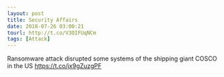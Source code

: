 ```yaml
---
layout: post
title: Security Affairs
date: 2018-07-26 03:00:21
tourl: http://t.co/V3OIFUqNCm
tags: [Attack]
---
```

Ransomware attack disrupted some systems of the shipping giant COSCO in the US  https://t.co/jx9gZuzgPF